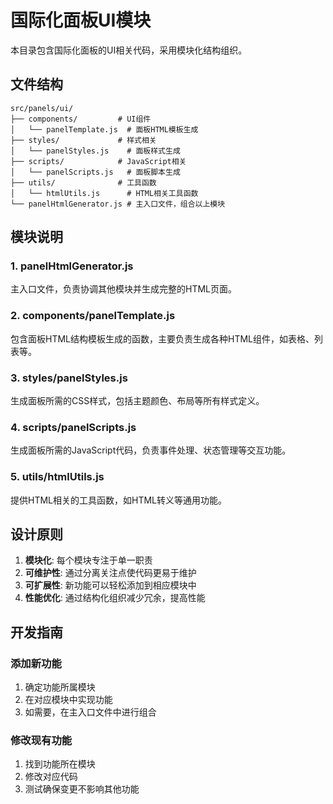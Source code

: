 # 国际化面板UI模块

本目录包含国际化面板的UI相关代码，采用模块化结构组织。

## 文件结构

```
src/panels/ui/
├── components/         # UI组件
│   └── panelTemplate.js  # 面板HTML模板生成
├── styles/             # 样式相关
│   └── panelStyles.js    # 面板样式生成
├── scripts/            # JavaScript相关
│   └── panelScripts.js   # 面板脚本生成
├── utils/              # 工具函数
│   └── htmlUtils.js      # HTML相关工具函数
└── panelHtmlGenerator.js # 主入口文件，组合以上模块
```

## 模块说明

### 1. panelHtmlGenerator.js

主入口文件，负责协调其他模块并生成完整的HTML页面。

### 2. components/panelTemplate.js

包含面板HTML结构模板生成的函数，主要负责生成各种HTML组件，如表格、列表等。

### 3. styles/panelStyles.js

生成面板所需的CSS样式，包括主题颜色、布局等所有样式定义。

### 4. scripts/panelScripts.js

生成面板所需的JavaScript代码，负责事件处理、状态管理等交互功能。

### 5. utils/htmlUtils.js

提供HTML相关的工具函数，如HTML转义等通用功能。

## 设计原则

1. **模块化**: 每个模块专注于单一职责
2. **可维护性**: 通过分离关注点使代码更易于维护
3. **可扩展性**: 新功能可以轻松添加到相应模块中
4. **性能优化**: 通过结构化组织减少冗余，提高性能

## 开发指南

### 添加新功能

1. 确定功能所属模块
2. 在对应模块中实现功能
3. 如需要，在主入口文件中进行组合

### 修改现有功能

1. 找到功能所在模块
2. 修改对应代码
3. 测试确保变更不影响其他功能 